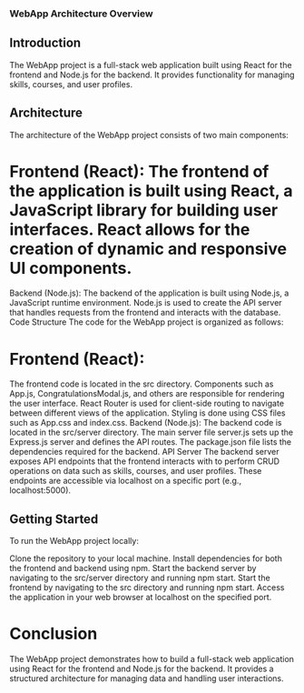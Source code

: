 ### WebApp Architecture Overview
## Introduction
The WebApp project is a full-stack web application built using React for the frontend and Node.js for the backend. It provides functionality for managing skills, courses, and user profiles.

## Architecture
The architecture of the WebApp project consists of two main components:

# Frontend (React): The frontend of the application is built using React, a JavaScript library for building user interfaces. React allows for the creation of dynamic and responsive UI components.
Backend (Node.js): The backend of the application is built using Node.js, a JavaScript runtime environment. Node.js is used to create the API server that handles requests from the frontend and interacts with the database.
Code Structure
The code for the WebApp project is organized as follows:

# Frontend (React):
The frontend code is located in the src directory.
Components such as App.js, CongratulationsModal.js, and others are responsible for rendering the user interface.
React Router is used for client-side routing to navigate between different views of the application.
Styling is done using CSS files such as App.css and index.css.
Backend (Node.js):
The backend code is located in the src/server directory.
The main server file server.js sets up the Express.js server and defines the API routes.
The package.json file lists the dependencies required for the backend.
API Server
The backend server exposes API endpoints that the frontend interacts with to perform CRUD operations on data such as skills, courses, and user profiles. These endpoints are accessible via localhost on a specific port (e.g., localhost:5000).

## Getting Started
To run the WebApp project locally:

Clone the repository to your local machine.
Install dependencies for both the frontend and backend using npm.
Start the backend server by navigating to the src/server directory and running npm start.
Start the frontend by navigating to the src directory and running npm start.
Access the application in your web browser at localhost on the specified port.

# Conclusion
The WebApp project demonstrates how to build a full-stack web application using React for the frontend and Node.js for the backend. It provides a structured architecture for managing data and handling user interactions.

